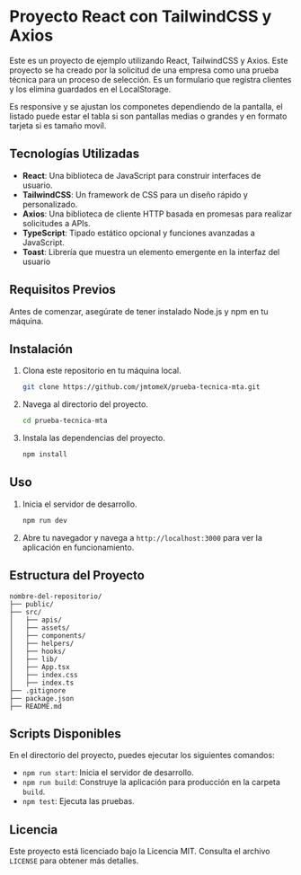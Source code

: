 # Proyecto React con TailwindCSS y Axios

Este es un proyecto de ejemplo utilizando React, TailwindCSS y Axios. Este proyecto se ha creado por la solicitud de una empresa como una prueba técnica para un proceso de selección.
Es un formulario que registra clientes y los elimina guardados en el LocalStorage.    

Es responsive y se ajustan los componetes dependiendo de la pantalla, el listado puede estar el tabla si son pantallas medias o grandes y en formato tarjeta si es tamaño movíl.

## Tecnologías Utilizadas

- **React**: Una biblioteca de JavaScript para construir interfaces de usuario.
- **TailwindCSS**: Un framework de CSS para un diseño rápido y personalizado.
- **Axios**: Una biblioteca de cliente HTTP basada en promesas para realizar solicitudes a APIs.
- **TypeScript**: Tipado estático opcional y funciones avanzadas a JavaScript.
- **Toast**: Librería que muestra un elemento emergente en la interfaz del usuario

## Requisitos Previos

Antes de comenzar, asegúrate de tener instalado Node.js y npm en tu máquina.

## Instalación

1. Clona este repositorio en tu máquina local.

   ```bash
   git clone https://github.com/jmtomeX/prueba-tecnica-mta.git
   ```

2. Navega al directorio del proyecto.

   ```bash
   cd prueba-tecnica-mta
   ```

3. Instala las dependencias del proyecto.

   ```bash
   npm install
   ```

## Uso

1. Inicia el servidor de desarrollo.

   ```bash
   npm run dev
   ```

2. Abre tu navegador y navega a `http://localhost:3000` para ver la aplicación en funcionamiento.

## Estructura del Proyecto

```plaintext
nombre-del-repositorio/
├── public/
├── src/
│   ├── apis/
│   ├── assets/
│   ├── components/
│   ├── helpers/
│   ├── hooks/
│   ├── lib/
│   ├── App.tsx
│   ├── index.css
│   ├── index.ts
├── .gitignore
├── package.json
├── README.md
```

## Scripts Disponibles

En el directorio del proyecto, puedes ejecutar los siguientes comandos:

- `npm run start`: Inicia el servidor de desarrollo.
- `npm run build`: Construye la aplicación para producción en la carpeta `build`.
- `npm test`: Ejecuta las pruebas.




## Licencia

Este proyecto está licenciado bajo la Licencia MIT. Consulta el archivo `LICENSE` para obtener más detalles.
